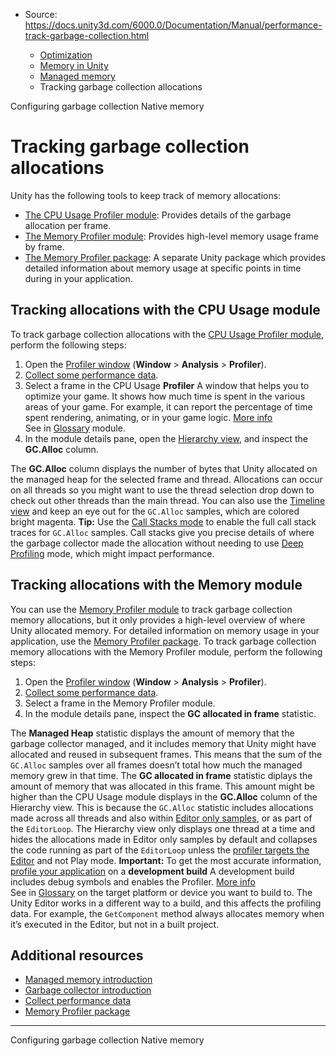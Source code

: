 * Source: https://docs.unity3d.com/6000.0/Documentation/Manual/performance-track-garbage-collection.html

  * [Optimization](https://docs.unity3d.com/6000.0/Documentation/Manual/analysis.html)
  * [Memory in Unity](https://docs.unity3d.com/6000.0/Documentation/Manual/performance-memory.html)
  * [Managed memory](https://docs.unity3d.com/6000.0/Documentation/Manual/performance-managed-memory.html)
  * Tracking garbage collection allocations


[](https://docs.unity3d.com/6000.0/Documentation/Manual/performance-disabling-garbage-collection.html)
Configuring garbage collection
[](https://docs.unity3d.com/6000.0/Documentation/Manual/performance-native-memory.html)
Native memory
# Tracking garbage collection allocations
Unity has the following tools to keep track of memory allocations:
  * [The CPU Usage Profiler module](https://docs.unity3d.com/6000.0/Documentation/Manual/profiler-cpu.html): Provides details of the garbage allocation per frame.
  * [The Memory Profiler module](https://docs.unity3d.com/6000.0/Documentation/Manual/ProfilerMemory.html): Provides high-level memory usage frame by frame.
  * [The Memory Profiler package](https://docs.unity3d.com/Packages/com.unity.memoryprofiler@latest): A separate Unity package which provides detailed information about memory usage at specific points in time during in your application.


## Tracking allocations with the CPU Usage module
To track garbage collection allocations with the [CPU Usage Profiler module](https://docs.unity3d.com/6000.0/Documentation/Manual/profiler-cpu.html), perform the following steps:
  1. Open the [Profiler window](https://docs.unity3d.com/6000.0/Documentation/Manual/ProfilerWindow.html) (**Window** > **Analysis** > **Profiler**).
  2. [Collect some performance data](https://docs.unity3d.com/6000.0/Documentation/Manual/profiling-collect-data-introduction.html).
  3. Select a frame in the CPU Usage **Profiler** A window that helps you to optimize your game. It shows how much time is spent in the various areas of your game. For example, it can report the percentage of time spent rendering, animating, or in your game logic. [More info](https://docs.unity3d.com/6000.0/Documentation/Manual/Profiler.html)  
See in [Glossary](https://docs.unity3d.com/6000.0/Documentation/Manual/Glossary.html#Profiler) module.
  4. In the module details pane, open the [Hierarchy view](https://docs.unity3d.com/6000.0/Documentation/Manual/ProfilerCPU.html), and inspect the **GC.Alloc** column.


The **GC.Alloc** column displays the number of bytes that Unity allocated on the managed heap for the selected frame and thread.
Allocations can occur on all threads so you might want to use the thread selection drop down to check out other threads than the main thread. You can also use the [Timeline view](https://docs.unity3d.com/6000.0/Documentation/Manual/ProfilerCPU.html) and keep an eye out for the `GC.Alloc` samples, which are colored bright magenta.
**Tip:** Use the [Call Stacks mode](https://docs.unity3d.com/6000.0/Documentation/Manual/profiler-cpu-navigating.html#call-stacks) to enable the full call stack traces for `GC.Alloc` samples. Call stacks give you precise details of where the garbage collector made the allocation without needing to use [Deep Profiling](https://docs.unity3d.com/6000.0/Documentation/Manual/profiler-deep-profiling.html) mode, which might impact performance.
## Tracking allocations with the Memory module
You can use the [Memory Profiler module](https://docs.unity3d.com/6000.0/Documentation/Manual/profiler-memory-introduction.html) to track garbage collection memory allocations, but it only provides a high-level overview of where Unity allocated memory. For detailed information on memory usage in your application, use the [Memory Profiler package](https://docs.unity3d.com/Packages/com.unity.memoryprofiler@latest).
To track garbage collection memory allocations with the Memory Profiler module, perform the following steps:
  1. Open the [Profiler window](https://docs.unity3d.com/6000.0/Documentation/Manual/ProfilerWindow.html) (**Window** > **Analysis** > **Profiler**).
  2. [Collect some performance data](https://docs.unity3d.com/6000.0/Documentation/Manual/profiling-collect-data-introduction.html).
  3. Select a frame in the Memory Profiler module.
  4. In the module details pane, inspect the **GC allocated in frame** statistic.


The **Managed Heap** statistic displays the amount of memory that the garbage collector managed, and it includes memory that Unity might have allocated and reused in subsequent frames. This means that the sum of the `GC.Alloc` samples over all frames doesn’t total how much the managed memory grew in that time.
The **GC allocated in frame** statistic diplays the amount of memory that was allocated in this frame. This amount might be higher than the CPU Usage module displays in the **GC.Alloc** column of the Hierarchy view. This is because the `GC.Alloc` statistic includes allocations made across all threads and also within [Editor only samples](https://docs.unity3d.com/6000.0/Documentation/Manual/profiler-play-edit-samples.html), or as part of the `EditorLoop`. The Hierarchy view only displays one thread at a time and hides the allocations made in Editor only samples by default and collapses the code running as part of the `EditorLoop` unless the [profiler targets the Editor](https://docs.unity3d.com/6000.0/Documentation/Manual/profiling-edit-mode.html) and not Play mode.
**Important:** To get the most accurate information, [profile your application](https://docs.unity3d.com/6000.0/Documentation/Manual/profiler-profiling-applications.html) on a **development build** A development build includes debug symbols and enables the Profiler. [More info](https://docs.unity.com/devops/en/manual/build-target-configurations#Build_target_advanced_settings_overview)  
See in [Glossary](https://docs.unity3d.com/6000.0/Documentation/Manual/Glossary.html#DevelopmentBuild) on the target platform or device you want to build to. The Unity Editor works in a different way to a build, and this affects the profiling data. For example, the `GetComponent` method always allocates memory when it’s executed in the Editor, but not in a built project.
## Additional resources
  * [Managed memory introduction](https://docs.unity3d.com/6000.0/Documentation/Manual/performance-managed-memory-introduction.html)
  * [Garbage collector introduction](https://docs.unity3d.com/6000.0/Documentation/Manual/performance-garbage-collector.html)
  * [Collect performance data](https://docs.unity3d.com/6000.0/Documentation/Manual/profiler-collect-data.html)
  * [Memory Profiler package](https://docs.unity3d.com/Packages/com.unity.memoryprofiler@latest)


* * *
[](https://docs.unity3d.com/6000.0/Documentation/Manual/performance-disabling-garbage-collection.html)
Configuring garbage collection
[](https://docs.unity3d.com/6000.0/Documentation/Manual/performance-native-memory.html)
Native memory
